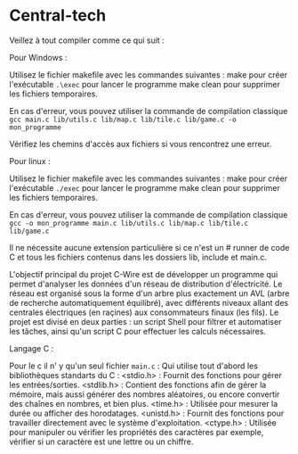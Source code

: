 # Central-tech

Veillez à tout compiler comme ce qui suit :

Pour Windows :

Utilisez le fichier makefile avec les commandes suivantes : make pour créer l'exécutable `.\exec` pour lancer le programme make clean pour supprimer les fichiers temporaires.

En cas d'erreur, vous pouvez utiliser la commande de compilation classique `gcc main.c lib/utils.c lib/map.c lib/tile.c lib/game.c -o mon_programme`

Vérifiez les chemins d'accès aux fichiers si vous rencontrez une erreur.

Pour linux :

Utilisez le fichier makefile avec les commandes suivantes : make pour créer l'exécutable `./exec` pour lancer le programme make clean pour supprimer les fichiers temporaires.

En cas d'erreur, vous pouvez utiliser la commande de compilation classique `gcc -o mon_programme main.c lib/utils.c lib/map.c lib/tile.c lib/game.c`

Il ne nécessite aucune extension particulière si ce n'est un # runner de code C et tous les fichiers contenus dans les dossiers lib, include et main.c.

L'objectif principal du projet C-Wire est de développer un programme qui permet d'analyser les données d'un réseau de distribution d'électricité. Le réseau est organisé sous la forme d'un arbre plus exactement un AVL (arbre de recherche automatiquement équilibré), avec différents niveaux allant des centrales électriques (en raçines) aux consommateurs finaux (les fils).
Le projet est divisé en deux parties : un script Shell pour filtrer et automatiser les tâches, ainsi qu'un script C pour effectuer les calculs nécessaires.

Langage C : 

Pour le c il n' y qu'un seul fichier  `main.c` : 
Qui utilise tout d'abord les bibliothèques standarts du C :
<stdio.h> : Fournit des fonctions pour gérer les entrées/sorties. 
<stdlib.h> : Contient des fonctions afin de gérer la mémoire, mais aussi générer des nombres aléatoires, ou encore convertir des chaînes en nombres, et bien plus.
<time.h> :  Utilisée pour mesurer la durée ou afficher des horodatages.
<unistd.h> : Fournit des fonctions pour travailler directement avec le système d'exploitation.
<ctype.h> : Utilisée pour manipuler ou vérifier les propriétés des caractères par exemple, vérifier si un caractère est une lettre ou un chiffre.
